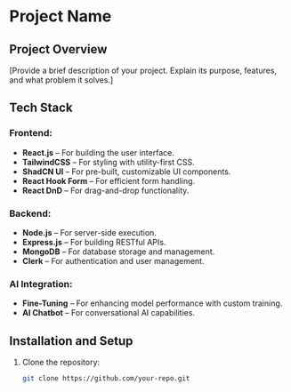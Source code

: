# Project Name

## Project Overview
[Provide a brief description of your project. Explain its purpose, features, and what problem it solves.]

## Tech Stack

### Frontend:
- **React.js** – For building the user interface.
- **TailwindCSS** – For styling with utility-first CSS.
- **ShadCN UI** – For pre-built, customizable UI components.
- **React Hook Form** – For efficient form handling.
- **React DnD** – For drag-and-drop functionality.

### Backend:
- **Node.js** – For server-side execution.
- **Express.js** – For building RESTful APIs.
- **MongoDB** – For database storage and management.
- **Clerk** – For authentication and user management.

### AI Integration:
- **Fine-Tuning** – For enhancing model performance with custom training.
- **AI Chatbot** – For conversational AI capabilities.

## Installation and Setup
1. Clone the repository:
   ```bash
   git clone https://github.com/your-repo.git
